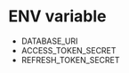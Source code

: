 # ENV variable
<ul>
  <li>DATABASE_URI</li>
  <li>ACCESS_TOKEN_SECRET</li>
  <li>REFRESH_TOKEN_SECRET</li>
</ul>

